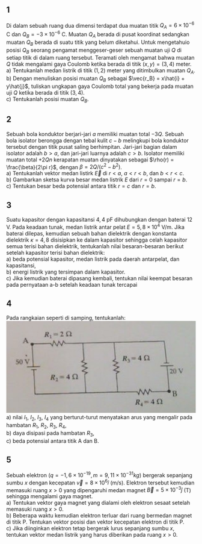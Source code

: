 ## 1
Di dalam sebuah ruang dua dimensi terdapat dua muatan titik $Q_A = 6 \times 10^{-6}$ C dan $Q_B = -3 \times 10^{-6}$ C. Muatan $Q_A$ berada di pusat koordinat sedangkan muatan $Q_B$ berada di suatu titik yang belum diketahui. Untuk mengetahuio posisi $Q_B$ seorang pengamat menggeser-geser sebuah muatan uji $Q$ di setiap titik di dalam ruang tersebut. Teramati oleh mengamat bahwa muatan $Q$ tidak mengalami gaya Coulomb ketika berada di titik $(x, y) = (3, 4)$ meter.  
a) Tentukanlah medan listrik di titik $(1,2)$ meter yang ditimbulkan muatan $Q_A$.  
b) Dengan menuliskan posisi muatan $Q_B$ sebagai $\vec{r_B} = x\hat{i} + y\hat{j}$, tuliskan ungkapan gaya Coulomb total yang bekerja pada muatan uji $Q$ ketika berada di titik $(3,4)$.  
c) Tentukanlah posisi muatan $Q_B$.

## 2
Sebuah bola konduktor berjari-jari $a$ memiliki muatan total $-3Q$. Sebuah bola isolator berongga dengan tebal kulit $c - b$ melingkupi bola konduktor tersebut dengan titik pusat saling berhimpitan. Jari-jari bagian dalam isolator adalah $b > a$, dan jari-jari luarnya adalah $c > b$. Isolator memiliki muatan total $+2Qn$ kerapatan muatan dinyatakan sebagai $\rho(r) = \frac{\beta}{2\pi r}$, dengan $\beta = 2Q/(c^2 - b^2)$.  
a) Tentukanlah vektor medan listirk $\vec{E}$ di $r < a$, $a < r < b$, dan $b < r < c$.  
b) Gambarkan sketsa kurva besar medan listrik $E$ dari $r = 0$ sampai $r = b$.  
c) Tentukan besar beda potensial antara titik $r = c$ dan $r = b$.

## 3
Suatu kapasitor dengan kapasitansi $4,4$ pF dihubungkan dengan baterai $12$ V. Pada keadaan tunak, medan listrik antar pelat $E = 5,8 \times 10^{4}$ V/m. Jika baterai dilepas, kemudian sebuah bahan dielektrik dengan konstanta dielektrik $\kappa = 4,8$ disisipkan ke dalam kapasitor sehingga celah kapasitor semua terisi bahan dielektrik, tentukanlah nilai besaran-besaran berikut setelah kapasitor terisi bahan dielektrik:  
a) beda potensial kapasitor, medan listrik pada daerah antarpelat, dan kapasitansi,  
b) energi listrik yang tersimpan dalam kapasitor.  
c) Jika kemudian baterai dipasang kembali, tentukan nilai keempat besaran pada pernyataan a-b setelah keadaan tunak tercapai

## 4
Pada rangkaian seperti di samping, tentukanlah:  
![](images/15_UTS_5.PNG)  
a) nilai $I_1$, $I_2$, $I_3$, $I_4$ yang berturut-turut menyatakan arus yang mengalir pada hambatan $R_1$, $R_2$, $R_3$, $R_4$,  
b) daya disipasi pada hambatan $R_3$,  
c) beda potensial antara titik A dan B.

## 5
Sebuah elektron $(q = -1,6 \times 10^{-19}, m = 9,11 \times 10^{-31} kg)$ bergerak sepanjang sumbu $x$ dengan kecepatan $\vec{v} = 8 \times 10^6 \hat{i}$ (m/s). Elektron tersebut kemudian memasuki ruang $x > 0$ yang dipengaruhi medan magnet $\vec{B} = 5 \times 10^{-3} \hat{j}$ (T) sehingga mengalami gaya magnet.  
a) Tentukan vektor gaya magnet yang dialami oleh elektron sesaat setelah memasuki ruang $x > 0$.  
b) Beberapa waktu kemudian elektron terluar dari ruang bermedan magnet di titik P. Tentukan vektor posisi dan vektor kecepatan elektron di titik P.  
c) Jika diinginkan elektron tetap bergerak lurus sepanjang sumbu $x$, tentukan vektor medan listrik yang harus diberikan pada ruang $x > 0$.